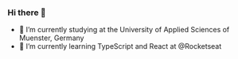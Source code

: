 ### Hi there 👋


- 🔭 I’m currently studying at the University of Applied Sciences of Muenster, Germany
- 🌱 I’m currently learning TypeScript and React at @Rocketseat
